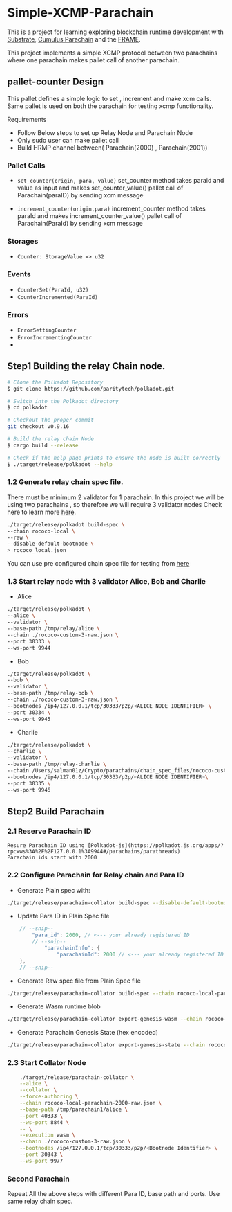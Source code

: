 # Simple-XCMP-Parachain

This is a  project for learning exploring blockchain runtime development with
[Substrate](https://substrate.dev/),  [Cumulus Parachain](https://github.com/paritytech/cumulus) and the
[FRAME](https://substrate.dev/docs/en/knowledgebase/runtime/frame). 

This project implements a simple  XCMP protocol between two parachains where one parachain makes pallet call of another parachain.


## pallet-counter Design
This pallet defines a simple logic to set , increment and make xcm calls. Same pallet is used on both the parachain for testing xcmp functionality.

Requirements
- Follow Below steps to set up Relay Node and Parachain Node
- Only sudo user can make pallet call
- Build HRMP channel between( Parachain(2000) , Parachain(2001))

### Pallet Calls
- `set_counter(origin, para, value)`
set_counter method takes paraid and value as input and makes set_counter_value() pallet call of Parachain(paraID) by sending xcm message

- `increment_counter(origin,para)`
increment_counter method takes paraId and makes increment_counter_value() pallet call of Parachain(ParaId) by sending xcm message

### Storages
- `Counter: StorageValue => u32`

### Events
- `CounterSet(ParaId, u32)`
- `CounterIncremented(ParaId)`

### Errors
- `ErrorSettingCounter`
- `ErrorIncrementingCounter`
- 
## Step1 Building the relay Chain node.

```sh
# Clone the Polkadot Repository
$ git clone https://github.com/paritytech/polkadot.git

# Switch into the Polkadot directory
$ cd polkadot

# Checkout the proper commit
git checkout v0.9.16

# Build the relay chain Node
$ cargo build --release

# Check if the help page prints to ensure the node is built correctly
$ ./target/release/polkadot --help

```

### 1.2 Generate relay chain spec file.
There must be minimum 2 validator for 1 parachain. In this project we will be using two parachains , so therefore we will require 3 validator nodes
Check here to learn more [here](https://docs.substrate.io/v3/runtime/chain-specs/).
```sh
./target/release/polkadot build-spec \
--chain rococo-local \
--raw \
--disable-default-bootnode \
> rococo_local.json
```

You can use pre configured chain spec file for testing from [here]()

### 1.3 Start relay node with 3 validator Alice, Bob and Charlie
- Alice
```sh
./target/release/polkadot \
--alice \
--validator \
--base-path /tmp/relay/alice \
--chain ./rococo-custom-3-raw.json \
--port 30333 \
--ws-port 9944
```

- Bob
```sh
./target/release/polkadot \
--bob \
--validator \
--base-path /tmp/relay-bob \
--chain ./rococo-custom-3-raw.json \
--bootnodes /ip4/127.0.0.1/tcp/30333/p2p/<ALICE NODE IDENTIFIER> \
--port 30334 \
--ws-port 9945
```

- Charlie
```sh
./target/release/polkadot \
--charlie \
--validator \
--base-path /tmp/relay-charlie \
--chain /Users/salman01z/Crypto/parachains/chain_spec_files/rococo-custom-3-raw.json \
--bootnodes /ip4/127.0.0.1/tcp/30333/p2p/<ALICE NODE IDENTIFIER>\
--port 30335 \
--ws-port 9946

```

## Step2 Build Parachain

### 2.1 Reserve Parachain ID
	Resure Parachain ID using [Polkadot-js](https://polkadot.js.org/apps/?rpc=ws%3A%2F%2F127.0.0.1%3A9944#/parachains/parathreads)
	Parachain ids start with 2000

### 2.2 Configure Parachain for Relay chain and Para ID

- Generate Plain spec with:
```sh
./target/release/parachain-collator build-spec --disable-default-bootnode > rococo-local-parachain-plain.json
```

- Update Para ID in Plain Spec file
```rust
	// --snip--
		"para_id": 2000, // <--- your already registered ID
		// --snip--
			"parachainInfo": {
				"parachainId": 2000 // <--- your already registered ID
	},
	// --snip--
```

- Generate Raw spec file from Plain Spec file
```sh
./target/release/parachain-collator build-spec --chain rococo-local-parachain-plain.json --raw --disable-default-bootnode > rococo-local-parachain-2000-raw.json
```

- Generate Wasm runtime blob
```sh
./target/release/parachain-collator export-genesis-wasm --chain rococo-local-parachain-2000-raw.json > para-2000-wasm
```

- Generate Parachain Genesis State (hex encoded)
```sh
./target/release/parachain-collator export-genesis-state --chain rococo-local-parachain-2000-raw.json > para-2000-genesis
```

### 2.3 Start Collator Node
```sh
	./target/release/parachain-collator \
	--alice \
	--collator \
	--force-authoring \
	--chain rococo-local-parachain-2000-raw.json \
	--base-path /tmp/parachain1/alice \
	--port 40333 \
	--ws-port 8844 \
	-- \
	--execution wasm \
	--chain ./rococo-custom-3-raw.json \
	--bootnodes /ip4/127.0.0.1/tcp/30333/p2p/<Bootnode Identifier> \
	--port 30343 \
	--ws-port 9977
```

### Second Parachain
Repeat All the above steps with different Para ID, base path and ports. Use same relay chain spec.
